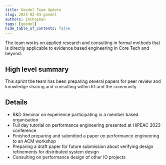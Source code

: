 ```yaml
---
title: Goedel Team Update
slug: 2023-02-03-goedel
authors: jmchapman
tags: [goedel]
hide_table_of_contents: false
---
```


The team works on applied research and consulting in formal methods
that is directly applicable to evidence based engineering in Core Tech
and beyond.

## High level summary

This sprint the team has been preparing several papers for peer review
and knowledge sharing and consulting within IO and the community.

## Details

* R&D Seminar on experience participating in a member based organisation
* Full day tutorial on performance engineering presented at HiPEAC
  2023 conference
* Finished preparing and submitted a paper on performance engineering
  to an ACM workshop
* Preparing a draft paper for future submission about verifying design
  refinements for distributed system design
* Consulting on performance design of other IO projects